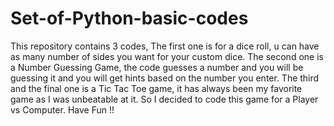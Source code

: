 # Set-of-Python-basic-codes
This repository contains 3 codes, The first one is for a dice roll, u can have as many number of sides you want for your custom dice. The second one is a Number Guessing Game, the code guesses a number and you will be guessing it and you will get hints based on the number you enter. The third and the final one is a Tic Tac Toe game, it has always been my favorite game as I was unbeatable at it. So I decided to code this game for a Player vs Computer. Have Fun !!
